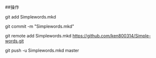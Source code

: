 ##操作

git add Simplewords.mkd

git commit -m "Simplewords.mkd"

git remote add Simplewords.mkd https://github.com/ken800314/Simple-words.git

git push -u Simplewords.mkd master
